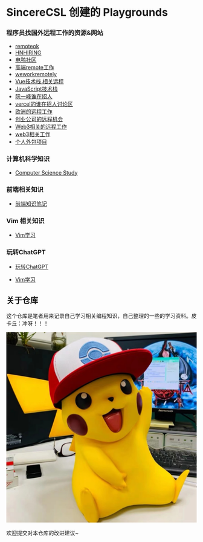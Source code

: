 # SincereCSL 创建的 Playgrounds

### 程序员找国外远程工作的资源&网站

-  [remoteok](https://remoteok.com)
-  [HNHIRING](https://hnhiring.com)
-  [电鸭社区](https://eleduck.com)
-  [高端remote工作](https://www.toptal.com)
-  [weworkremotely](https://weworkremotely.com)
-  [Vue技术栈 相关远程](https://vuejobs.com)
-  [JavaScript技术栈](https://javascriptjob.xyz)
-  [阮一峰谁在招人](https://github.com/ruanyf/weekly/issues/2960)
-  [vercel的谁在招人讨论区](https://github.com/vercel/next.js/discussions/45533)
-  [欧洲的远程工作](https://justjoin.it)
-  [创业公司的远程机会](https://wellfound.com/jobs)
-  [Web3相关的远程工作](https://abetterweb3.notion.site)
-  [web3相关工作](https://cryptocurrencyjobs.co)
-  [个人外包项目](https://www.upwork.com)

### 计算机科学知识

- [Computer Science Study](Computer-Science/README.md)

### 前端相关知识

- [前端知识笔记](Front-End-Note/README.md)

### Vim 相关知识

- [Vim学习](Vim/Vim.md)

### 玩转ChatGPT

- [玩转ChatGPT](ChatGPT/ChatGPT.md)

- [Vim学习](Vim/Vim.md)

## 关于仓库

这个仓库是笔者用来记录自己学习相关编程知识，自己整理的一些的学习资料。皮卡丘：冲呀！！！

![](Front-End-Note/images/Pikachu.jpg)

欢迎提交对本仓库的改进建议~



